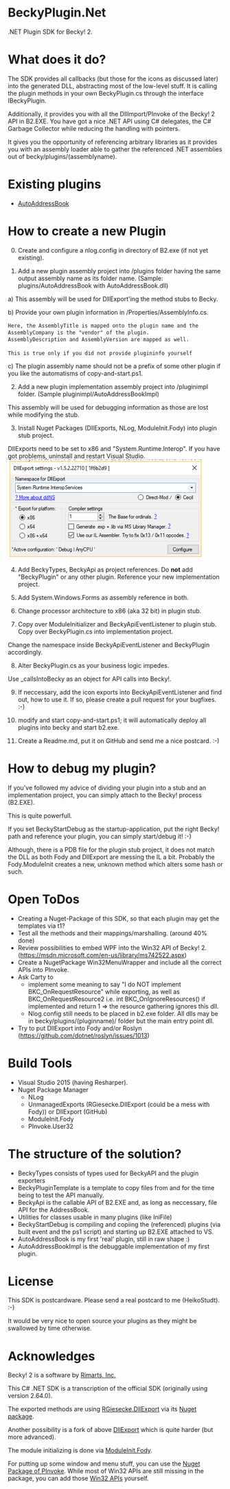 # BeckyPlugin.Net
.NET Plugin SDK for Becky! 2.

# What does it do?
The SDK provides all callbacks (but those for the icons as discussed later) into the generated DLL, abstracting most of the low-level stuff.
It is calling the plugin methods in your own BeckyPlugin.cs through the interface IBeckyPlugin.

Additionally, it provides you with all the DllImport/PInvoke of the Becky! 2 API in B2.EXE. You have got a nice .NET API using C# delegates, the C# Garbage Collector while reducing the handling with pointers.

It gives you the opportunity of referencing arbitrary libraries as it provides you with an assembly loader able to gather the referenced .NET assemblies out of becky/plugins/(assemblyname).

# Existing plugins
 * [AutoAddressBook](plugins/AutoAddressBook)

# How to create a new Plugin
0. Create and configure a nlog.config in directory of B2.exe (if not yet existing).

1. Add a new plugin assembly project into /plugins folder having the same output assembly name as its folder name. (Sample: plugins/AutoAddressBook with AutoAddressBook.dll)

  a) This assembly will be used for DllExport'ing the method stubs to Becky.

  b) Provide your own plugin information in /Properties/AssemblyInfo.cs.
    
	Here, the AssemblyTitle is mapped onto the plugin name and the AssemblyCompany is the "vendor" of the plugin.
    AssemblyDescription and AssemblyVersion are mapped as well.

	This is true only if you did not provide plugininfo yourself

  c) The plugin assembly name should not be a prefix of some other plugin if you like the automatisms of copy-and-start.ps1.

2. Add a new plugin implementation assembly project into /pluginimpl folder. (Sample pluginimpl/AutoAddressBookImpl)

This assembly will be used for debugging information as those are lost while modifying the stub.

3. Install Nuget Packages (DllExports, NLog, ModuleInit.Fody) into plugin stub project.

DllExports need to be set to x86 and "System.Runtime.Interop". If you have got problems, uninstall and restart Visual Studio.
![Configuration dialog of DllExport](resources/DllExport_Configure.PNG)

4. Add BeckyTypes, BeckyApi as project references. Do **not** add "BeckyPlugin" or any other plugin.
   Reference your new implementation project.

5. Add System.Windows.Forms as assembly reference in both.

6. Change processor architecture to x86 (aka 32 bit) in plugin stub.

7. Copy over ModuleInitializer and BeckyApiEventListener to plugin stub. Copy over BeckyPlugin.cs into implementation project.

Change the namespace inside BeckyApiEventListener and BeckyPlugin accordingly.

8. Alter BeckyPlugin.cs as your business logic impedes.

Use _callsIntoBecky as an object for API calls into Becky!.

9. If neccessary, add the icon exports into BeckyApiEventListener and find out, how to use it. If so, please create a pull request for your bugfixes. :-)

10. modify and start copy-and-start.ps1; it will automatically deploy all plugins into becky and start b2.exe.

11. Create a Readme.md, put it on GitHub and send me a nice postcard. :-)


# How to debug my plugin?

If you've followed my advice of dividing your plugin into a stub and an implementation project, 
you can simply attach to the Becky! process (B2.EXE).

This is quite powerfull.

If you set BeckyStartDebug as the startup-application, put the right Becky! path and reference your plugin, you can simply start/debug it! :-)


Although, there is a PDB file for the plugin stub project, it does not match the DLL as both Fody and DllExport are messing the IL a bit.
Probably the Fody.ModuleInit creates a new, unknown method which alters some hash or such.


# Open ToDos
 * Creating a Nuget-Package of this SDK, so that each plugin may get the templates via t1?
 * Test all the methods and their mappings/marshalling. (around 40% done)
 * Review possibilities to embed WPF into the Win32 API of Becky! 2.
   (https://msdn.microsoft.com/en-us/library/ms742522.aspx)
 * Create a NugetPackage Win32MenuWrapper and include all the correct APIs into PInvoke.
 * Ask Carty to
   * implement some meaning to say "I do NOT implement BKC_OnRequestResource" while exporting, as well as BKC_OnRequestResource2
     i.e. int BKC_OnIgnoreResources() if implemented and return 1 => the resource gathering ignores this dll.
   * Nlog.config still needs to be placed in b2.exe folder.
     All dlls may be in becky/plugins/(pluginname)/ folder but the main entry point dll.
 * Try to put DllExport into Fody and/or Roslyn (https://github.com/dotnet/roslyn/issues/1013)

# Build Tools
 * Visual Studio 2015 (having Resharper).
 * Nuget Package Manager
   * NLog
   * UnmanagedExports (RGiesecke.DllExport (could be a mess with Fody)) or DllExport (GitHub)
   * ModuleInit.Fody
   * PInvoke.User32

# The structure of the solution?

  * BeckyTypes consists of types used for BeckyAPI and the plugin exporters
  * BeckyPluginTemplate is a template to copy files from and for the time being to test the API manually.
  * BeckyApi is the callable API of B2.EXE and, as long as neccessary, file API for the AddressBook.
  * Utilities for classes usable in many plugins (like IniFile)
  * BeckyStartDebug is compiling and copiing the (referenced) plugins (via built event and the ps1 script) and starting up B2.EXE attached to VS.
  * AutoAddressBook is my first 'real' plugin, still in raw shape :)
  * AutoAddressBookImpl is the debuggable implementation of my first plugin.


# License
This SDK is postcardware. Please send a real postcard to me (HeikoStudt). :-)

It would be very nice to open source your plugins as they might be swallowed by time otherwise.


# Acknowledges
Becky! 2 is a software by [Rimarts, Inc.](http://rimarts.co.jp)

This C# .NET SDK is a transcription of the official SDK (originally using version 2.64.0).

The exported methods are using [RGiesecke.DllExport](https://sites.google.com/site/robertgiesecke/Home/uploads/unmanagedexports) via its [Nuget package](https://www.nuget.org/packages/UnmanagedExports/1.2.2.23707).

Another possibility is a fork of above [DllExport](https://github.com/3F/DllExport) which is quite harder (but more advanced).

The module initializing is done via [ModuleInit.Fody](https://www.nuget.org/packages/ModuleInit.Fody/).

For putting up some window and menu stuff, you can use the [Nuget Package of PInvoke](https://github.com/AArnott/pinvoke). While most of Win32 APIs are still missing in the package, you can add those [Win32 APIs](http://www.pinvoke.net) yourself.
